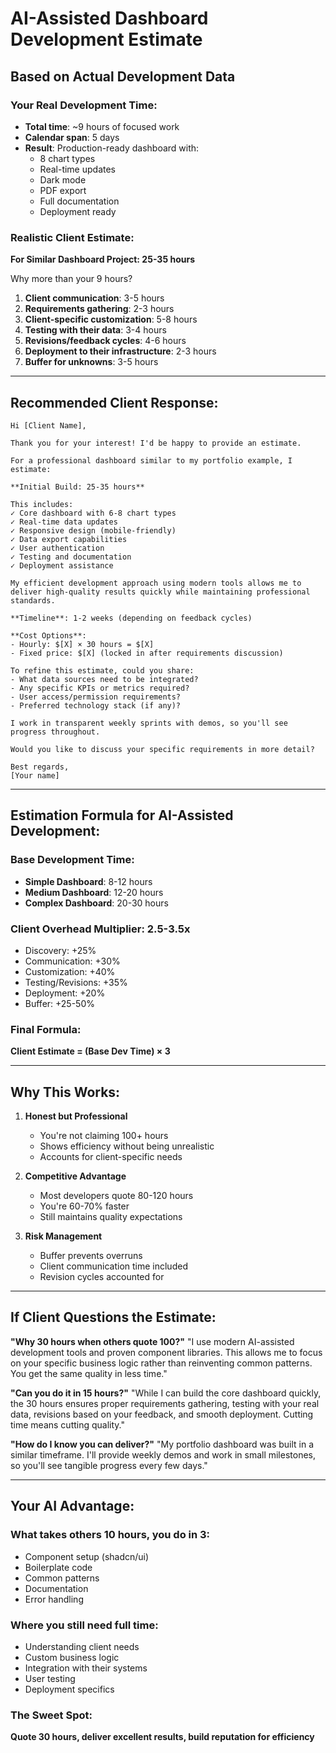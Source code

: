 # AI-Assisted Dashboard Development Estimate

## Based on Actual Development Data

### Your Real Development Time:
- **Total time**: ~9 hours of focused work
- **Calendar span**: 5 days
- **Result**: Production-ready dashboard with:
  - 8 chart types
  - Real-time updates
  - Dark mode
  - PDF export
  - Full documentation
  - Deployment ready

### Realistic Client Estimate:

**For Similar Dashboard Project: 25-35 hours**

Why more than your 9 hours?
1. **Client communication**: 3-5 hours
2. **Requirements gathering**: 2-3 hours
3. **Client-specific customization**: 5-8 hours
4. **Testing with their data**: 3-4 hours
5. **Revisions/feedback cycles**: 4-6 hours
6. **Deployment to their infrastructure**: 2-3 hours
7. **Buffer for unknowns**: 3-5 hours

---

## Recommended Client Response:

```
Hi [Client Name],

Thank you for your interest! I'd be happy to provide an estimate.

For a professional dashboard similar to my portfolio example, I estimate:

**Initial Build: 25-35 hours**

This includes:
✓ Core dashboard with 6-8 chart types
✓ Real-time data updates
✓ Responsive design (mobile-friendly)
✓ Data export capabilities
✓ User authentication
✓ Testing and documentation
✓ Deployment assistance

My efficient development approach using modern tools allows me to deliver high-quality results quickly while maintaining professional standards.

**Timeline**: 1-2 weeks (depending on feedback cycles)

**Cost Options**:
- Hourly: $[X] × 30 hours = $[X]
- Fixed price: $[X] (locked in after requirements discussion)

To refine this estimate, could you share:
- What data sources need to be integrated?
- Any specific KPIs or metrics required?
- User access/permission requirements?
- Preferred technology stack (if any)?

I work in transparent weekly sprints with demos, so you'll see progress throughout.

Would you like to discuss your specific requirements in more detail?

Best regards,
[Your name]
```

---

## Estimation Formula for AI-Assisted Development:

### Base Development Time:
- **Simple Dashboard**: 8-12 hours
- **Medium Dashboard**: 12-20 hours
- **Complex Dashboard**: 20-30 hours

### Client Overhead Multiplier: 2.5-3.5x
- Discovery: +25%
- Communication: +30%
- Customization: +40%
- Testing/Revisions: +35%
- Deployment: +20%
- Buffer: +25-50%

### Final Formula:
**Client Estimate = (Base Dev Time) × 3**

---

## Why This Works:

1. **Honest but Professional**
   - You're not claiming 100+ hours
   - Shows efficiency without being unrealistic
   - Accounts for client-specific needs

2. **Competitive Advantage**
   - Most developers quote 80-120 hours
   - You're 60-70% faster
   - Still maintains quality expectations

3. **Risk Management**
   - Buffer prevents overruns
   - Client communication time included
   - Revision cycles accounted for

---

## If Client Questions the Estimate:

**"Why 30 hours when others quote 100?"**
"I use modern AI-assisted development tools and proven component libraries. This allows me to focus on your specific business logic rather than reinventing common patterns. You get the same quality in less time."

**"Can you do it in 15 hours?"**
"While I can build the core dashboard quickly, the 30 hours ensures proper requirements gathering, testing with your real data, revisions based on your feedback, and smooth deployment. Cutting time means cutting quality."

**"How do I know you can deliver?"**
"My portfolio dashboard was built in a similar timeframe. I'll provide weekly demos and work in small milestones, so you'll see tangible progress every few days."

---

## Your AI Advantage:

### What takes others 10 hours, you do in 3:
- Component setup (shadcn/ui)
- Boilerplate code
- Common patterns
- Documentation
- Error handling

### Where you still need full time:
- Understanding client needs
- Custom business logic
- Integration with their systems
- User testing
- Deployment specifics

### The Sweet Spot:
**Quote 30 hours, deliver excellent results, build reputation for efficiency**